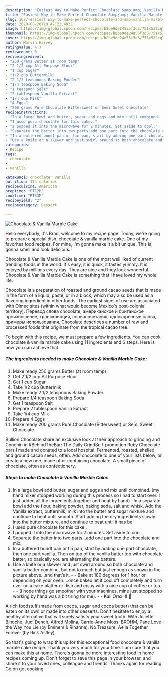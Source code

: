 ```yaml
---
description: "Easiest Way to Make Perfect Chocolate &amp;amp; Vanilla Marble Cake"
title: "Easiest Way to Make Perfect Chocolate &amp;amp; Vanilla Marble Cake"
slug: 1627-easiest-way-to-make-perfect-chocolate-and-amp-vanilla-marble-cake
date: 2020-08-20T19:47:22.493Z
image: https://img-global.cpcdn.com/recipes/b8be9de24a55f3d3/751x532cq70/chocolate-vanilla-marble-cake-recipe-main-photo.jpg
thumbnail: https://img-global.cpcdn.com/recipes/b8be9de24a55f3d3/751x532cq70/chocolate-vanilla-marble-cake-recipe-main-photo.jpg
cover: https://img-global.cpcdn.com/recipes/b8be9de24a55f3d3/751x532cq70/chocolate-vanilla-marble-cake-recipe-main-photo.jpg
author: Marvin Harvey
ratingvalue: 4.7
reviewcount: 3
recipeingredient:
- "250 grams Butter at room temp"
- "2 1/2 cup All Purpose Flour"
- "1 cup Sugar"
- "1/2 cup Buttermilk"
- "2 1/2 teaspoons Baking Powder"
- "1/4 teaspoon Baking Soda"
- "1 teaspoon Salt"
- "2 tablespoon Vanilla Extract"
- "1/4 cup Milk"
- "4 Eggs"
- "200 grams Pure Chocolate Bittersweet or Semi Sweet Chocolate"
recipeinstructions:
- "In a large bowl add butter, sugar and eggs and mix until combined. (my hand mixer stopped working during this process so I had to start over. I just added all the ingredients together and beat by hand).. In a separate bowl add the flour, baking powder, baking soda, salt and whisk. Add the Vanilla extract, buttermilk, milk into the butter and sugar mixture and continue to beat until smooth. Start adding the dry ingredients slowly into the butter mixture, and continue to beat until it has be"
- "I used pure chocolate for this cake.."
- "I popped it into the microwave for 2 minutes. Set aside to cool."
- "Separate the batter into two parts…add one part into the chocolate and mix."
- "In a buttered bundt pan or tin pan, start by adding one part chocolate, then one part vanilla..Then on top of the vanilla batter top with chocolate batter, so basically you are alternating the batters."
- "Use a knife or a skewer and just swirl around so both chocolate and vanilla batter combine, but not to much but just enough as shown in the picture above…and that’s it.  Bake at 180 degrees for 1 hour or depending on your oven….once baked let it cool off completely and turn over on a cake platter or dish and enjoy with a nice cup of coffee or tea.  (I hope things go smoother with your machines, mine just stopped so working by hand was a bit tiring for me).   Kali Orexi!!! 🙂"
categories:
- Recipe
tags:
- chocolate
- 
- vanilla

katakunci: chocolate  vanilla 
nutrition: 174 calories
recipecuisine: American
preptime: "PT12M"
cooktime: "PT33M"
recipeyield: "2"
recipecategory: Dessert

---
```



![Chocolate &amp; Vanilla Marble Cake](https://img-global.cpcdn.com/recipes/b8be9de24a55f3d3/751x532cq70/chocolate-vanilla-marble-cake-recipe-main-photo.jpg)

Hello everybody, it's Brad, welcome to my recipe page. Today, we're going to prepare a special dish, chocolate &amp; vanilla marble cake. One of my favorites food recipes. For mine, I'm gonna make it a bit unique. This is gonna smell and look delicious.

Chocolate &amp; Vanilla Marble Cake is one of the most well liked of current trending foods in the world. It's easy, it is quick, it tastes yummy. It is enjoyed by millions every day. They are nice and they look wonderful. Chocolate &amp; Vanilla Marble Cake is something that I have loved my whole life.

Chocolate is a preparation of roasted and ground cacao seeds that is made in the form of a liquid, paste, or in a block, which may also be used as a flavoring ingredient in other foods. The earliest signs of use are associated with Olmec sites (within what would become Mexico&#39;s post-colonial territory). Перевод слова chocolate, американское и британское произношение, транскрипция, словосочетания, однокоренные слова, примеры использования. Chocolate describes a number of raw and processed foods that originate from the tropical cacao tree.


To begin with this recipe, we must prepare a few ingredients. You can cook chocolate &amp; vanilla marble cake using 11 ingredients and 6 steps. Here is how you can achieve that.

<!--inarticleads1-->

##### The ingredients needed to make Chocolate &amp; Vanilla Marble Cake:

1. Make ready 250 grams Butter (at room temp)
1. Get 2 1/2 cup All Purpose Flour
1. Get 1 cup Sugar
1. Take 1/2 cup Buttermilk
1. Make ready 2 1/2 teaspoons Baking Powder
1. Prepare 1/4 teaspoon Baking Soda
1. Get 1 teaspoon Salt
1. Prepare 2 tablespoon Vanilla Extract
1. Take 1/4 cup Milk
1. Prepare 4 Eggs
1. Make ready 200 grams Pure Chocolate (Bittersweet) or Semi Sweet Chocolate


Bullion Chocolate share an exclusive look at their approach to grinding and Conchin in #BehindTheBar: The Daily GrindSelf-promotion Ruby Chocolate bars I made and donated to a local hospital. Fermented, roasted, shelled, and ground cacao seeds, often. Add chocolate to one of your lists below, or create a new one. made of or containing chocolate. A small piece of chocolate, often as confectionery. 

<!--inarticleads2-->

##### Steps to make Chocolate &amp; Vanilla Marble Cake:

1. In a large bowl add butter, sugar and eggs and mix until combined. (my hand mixer stopped working during this process so I had to start over. I just added all the ingredients together and beat by hand).. In a separate bowl add the flour, baking powder, baking soda, salt and whisk. Add the Vanilla extract, buttermilk, milk into the butter and sugar mixture and continue to beat until smooth. Start adding the dry ingredients slowly into the butter mixture, and continue to beat until it has be
1. I used pure chocolate for this cake..
1. I popped it into the microwave for 2 minutes. Set aside to cool.
1. Separate the batter into two parts…add one part into the chocolate and mix.
1. In a buttered bundt pan or tin pan, start by adding one part chocolate, then one part vanilla..Then on top of the vanilla batter top with chocolate batter, so basically you are alternating the batters.
1. Use a knife or a skewer and just swirl around so both chocolate and vanilla batter combine, but not to much but just enough as shown in the picture above…and that’s it. -  - Bake at 180 degrees for 1 hour or depending on your oven….once baked let it cool off completely and turn over on a cake platter or dish and enjoy with a nice cup of coffee or tea. -  - (I hope things go smoother with your machines, mine just stopped so working by hand was a bit tiring for me).  -  - Kali Orexi!!! 🙂


A rich foodstuff (made from cocoa, sugar and cocoa butter) that can be eaten on its own or made into other desserts. Don&#39;t hesitate to enjoy a healthy alternative that will surely satisfy your sweet tooth. With Juliette Binoche, Judi Dench, Alfred Molina, Carrie-Anne Moss. BROHM, Pane Love the Way You Lie (by Eminem &amp; Rihanna). No Treasure, Aella Together Forever (by Rick Astley). 

So that's going to wrap this up for this exceptional food chocolate &amp; vanilla marble cake recipe. Thank you very much for your time. I am sure that you can make this at home. There's gonna be more interesting food in home recipes coming up. Don't forget to save this page in your browser, and share it to your loved ones, colleague and friends. Thanks again for reading. Go on get cooking!
